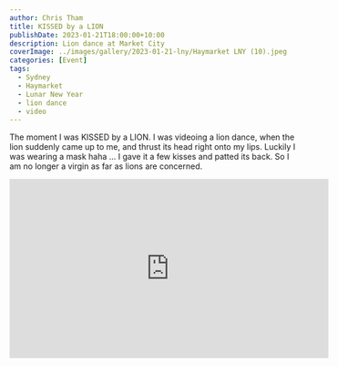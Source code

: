 ```yaml
---
author: Chris Tham
title: KISSED by a LION
publishDate: 2023-01-21T18:00:00+10:00
description: Lion dance at Market City
coverImage: ../images/gallery/2023-01-21-lny/Haymarket LNY (10).jpeg
categories: [Event]
tags:
  - Sydney
  - Haymarket
  - Lunar New Year
  - lion dance
  - video
---
```


The moment I was KISSED by a LION. I was videoing a lion dance, when the lion suddenly came up to me, and thrust its head right onto my lips. Luckily I was wearing a mask haha ... I gave it a few kisses and patted its back. So I am no longer a virgin as far as lions are concerned.

<iframe src="https://www.facebook.com/plugins/video.php?height=314&href=https%3A%2F%2Fwww.facebook.com%2Fchris1.tham%2Fvideos%2F681235773789028%2F&show_text=false&width=560&t=0" width="560" height="314" style="border:none;overflow:hidden" scrolling="no" frameborder="0" allowfullscreen="true" allow="autoplay; clipboard-write; encrypted-media; picture-in-picture; web-share" allowFullScreen="true"></iframe>
